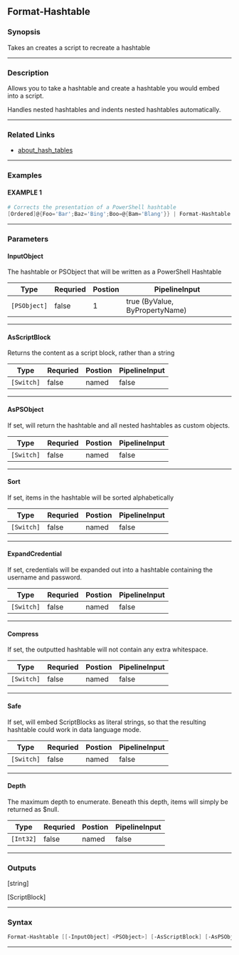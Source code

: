 
Format-Hashtable
----------------
### Synopsis
Takes an creates a script to recreate a hashtable

---
### Description

Allows you to take a hashtable and create a hashtable you would embed into a script.

Handles nested hashtables and indents nested hashtables automatically.

---
### Related Links
* [about_hash_tables](about_hash_tables.md)
---
### Examples
#### EXAMPLE 1
```PowerShell
# Corrects the presentation of a PowerShell hashtable
[Ordered]@{Foo='Bar';Baz='Bing';Boo=@{Bam='Blang'}} | Format-Hashtable
```

---
### Parameters
#### **InputObject**

The hashtable or PSObject that will be written as a PowerShell Hashtable



|Type            |Requried|Postion|PipelineInput                 |
|----------------|--------|-------|------------------------------|
|```[PSObject]```|false   |1      |true (ByValue, ByPropertyName)|
---
#### **AsScriptBlock**

Returns the content as a script block, rather than a string



|Type          |Requried|Postion|PipelineInput|
|--------------|--------|-------|-------------|
|```[Switch]```|false   |named  |false        |
---
#### **AsPSObject**

If set, will return the hashtable and all nested hashtables as custom objects.



|Type          |Requried|Postion|PipelineInput|
|--------------|--------|-------|-------------|
|```[Switch]```|false   |named  |false        |
---
#### **Sort**

If set, items in the hashtable will be sorted alphabetically



|Type          |Requried|Postion|PipelineInput|
|--------------|--------|-------|-------------|
|```[Switch]```|false   |named  |false        |
---
#### **ExpandCredential**

If set, credentials will be expanded out into a hashtable containing the username and password.



|Type          |Requried|Postion|PipelineInput|
|--------------|--------|-------|-------------|
|```[Switch]```|false   |named  |false        |
---
#### **Compress**

If set, the outputted hashtable will not contain any extra whitespace.



|Type          |Requried|Postion|PipelineInput|
|--------------|--------|-------|-------------|
|```[Switch]```|false   |named  |false        |
---
#### **Safe**

If set, will embed ScriptBlocks as literal strings,
so that the resulting hashtable could work in data language mode.



|Type          |Requried|Postion|PipelineInput|
|--------------|--------|-------|-------------|
|```[Switch]```|false   |named  |false        |
---
#### **Depth**

The maximum depth to enumerate.
Beneath this depth, items will simply be returned as $null.



|Type         |Requried|Postion|PipelineInput|
|-------------|--------|-------|-------------|
|```[Int32]```|false   |named  |false        |
---
### Outputs
[string]


[ScriptBlock]


---
### Syntax
```PowerShell
Format-Hashtable [[-InputObject] <PSObject>] [-AsScriptBlock] [-AsPSObject] [-Sort] [-ExpandCredential] [-Compress] [-Safe] [-Depth <Int32>] [<CommonParameters>]
```
---


